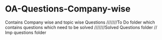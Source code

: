 # OA-Questions-Company-wise
Contains Company wise and topic wise Questions 
///////To Do folder which contains questions which need to be solved
///////Solved Questions   folder
//  Imp questions folder
